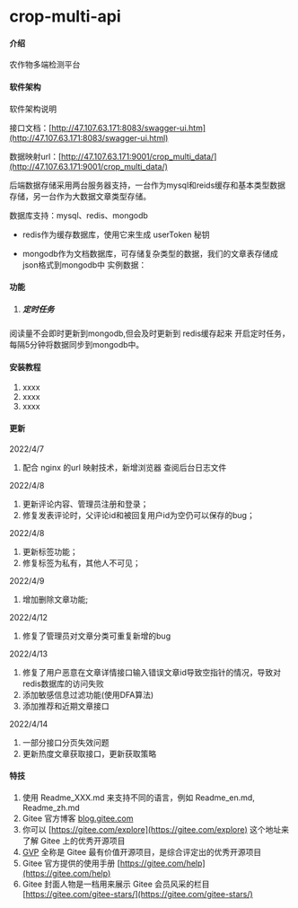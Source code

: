 # crop-multi-api

#### 介绍
农作物多端检测平台

#### 软件架构
软件架构说明

接口文档：[http://47.107.63.171:8083/swagger-ui.htm](http://47.107.63.171:8083/swagger-ui.html)

数据映射url：[http://47.107.63.171:9001/crop_multi_data/](http://47.107.63.171:9001/crop_multi_data/)

后端数据存储采用两台服务器支持，一台作为mysql和reids缓存和基本类型数据存储，另一台作为大数据文章类型存储。

数据库支持：mysql、redis、mongodb

- redis作为缓存数据库，使用它来生成 userToken 秘钥


- mongodb作为文档数据库，可存储复杂类型的数据，我们的文章表存储成json格式到mongodb中
实例数据：

#### 功能

1. ##### 定时任务

阅读量不会即时更新到mongodb,但会及时更新到 redis缓存起来
开启定时任务，每隔5分钟将数据同步到mongodb中。

#### 安装教程

1.  xxxx
2.  xxxx
3.  xxxx

#### 更新
2022/4/7
1. 配合 nginx 的url 映射技术，新增浏览器 查阅后台日志文件

2022/4/8
1. 更新评论内容、管理员注册和登录；
2. 修复发表评论时，父评论id和被回复用户id为空仍可以保存的bug；

2022/4/8
1. 更新标签功能；
2. 修复标签为私有，其他人不可见；

2022/4/9
1. 增加删除文章功能;

2022/4/12
1. 修复了管理员对文章分类可重复新增的bug

2022/4/13
1. 修复了用户恶意在文章详情接口输入错误文章id导致空指针的情况，导致对redis数据库的访问失败
2. 添加敏感信息过滤功能(使用DFA算法)
3. 添加推荐和近期文章接口

2022/4/14
1. 一部分接口分页失效问题
2. 更新热度文章获取接口，更新获取策略





#### 特技

1.  使用 Readme\_XXX.md 来支持不同的语言，例如 Readme\_en.md, Readme\_zh.md
2.  Gitee 官方博客 [blog.gitee.com](https://blog.gitee.com)
3.  你可以 [https://gitee.com/explore](https://gitee.com/explore) 这个地址来了解 Gitee 上的优秀开源项目
4.  [GVP](https://gitee.com/gvp) 全称是 Gitee 最有价值开源项目，是综合评定出的优秀开源项目
5.  Gitee 官方提供的使用手册 [https://gitee.com/help](https://gitee.com/help)
6.  Gitee 封面人物是一档用来展示 Gitee 会员风采的栏目 [https://gitee.com/gitee-stars/](https://gitee.com/gitee-stars/)
